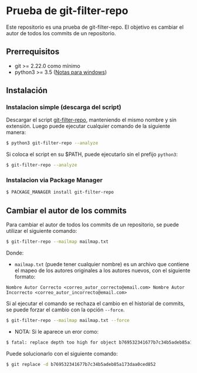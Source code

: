 # Prueba de git-filter-repo

Este repositorio es una prueba de git-filter-repo. El objetivo es cambiar el autor de todos los commits de un repositorio.

## Prerrequisitos

- git >= 2.22.0 como mínimo
- python3 >= 3.5 ([Notas para windows](https://github.com/newren/git-filter-repo/blob/main/INSTALL.md#notes-for-windows-users))

## Instalación

### Instalacion simple (descarga del script)

Descargar el script [git-filter-repo](https://github.com/newren/git-filter-repo/blob/main/git-filter-repo), manteniendo el mismo nombre y sin extensión. Luego puede ejecutar cualquier comando de la siguiente manera:

```bash
$ python3 git-filter-repo --analyze
```

Si coloca el script en su $PATH, puede ejecutarlo sin el prefijo `python3`:

```bash
$ git-filter-repo --analyze
```

### Instalacion via Package Manager

```bash
$ PACKAGE_MANAGER install git-filter-repo
```

## Cambiar el autor de los commits

Para cambiar el autor de todos los commits de un repositorio, se puede utilizar el siguiente comando:

```bash
$ git-filter-repo --mailmap mailmap.txt
```

Donde:

- `mailmap.txt` (puede tener cualquier nombre) es un archivo que contiene el mapeo de los autores originales a los autores nuevos, con el siguiente formato:

```
Nombre Autor Correcto <correo_autor_correcto@email.com> Nombre Autor Incorrecto <correo_autor_incorrecto@email.com>
```

Si al ejecutar el comando se rechaza el cambio en el historial de commits, se puede forzar el cambio con la opción `--force`.

```bash
$ git-filter-repo --mailmap mailmap.txt --force
```

- NOTA: Si le aparece un eror como:

```bash
$ fatal: replace depth too high for object b769532341677b7c34b5adeb85a173daa0ced852
```

Puede solucionarlo con el siguiente comando:

```bash
$ git replace -d b769532341677b7c34b5adeb85a173daa0ced852
```

